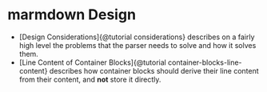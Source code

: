 # marmdown Design

* [Design Considerations]{@tutorial considerations} describes on a fairly high level the problems that the parser needs to solve and how it solves them.
* [Line Content of Container Blocks]{@tutorial container-blocks-line-content} describes how container blocks should derive their line content from their content, and **not** store it directly.
